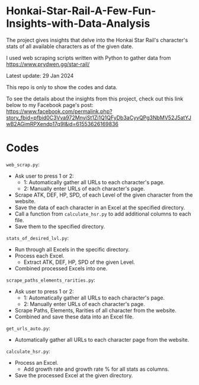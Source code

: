 # Honkai-Star-Rail-A-Few-Fun-Insights-with-Data-Analysis
The project gives insights that delve into the Honkai Star Rail's character's stats of all available characters as of the given date.

I used web scraping scripts written with Python to gather data from https://www.prydwen.gg/star-rail/

Latest update: 29 Jan 2024

This repo is only to show the codes and data.

To see the details about the insights from this project, check out this link below to my Facebook page's post:
https://www.facebook.com/permalink.php?story_fbid=pfbid0C3Vva972MnyiSt1Zi1Q1QFyDb3aCyvQPg3NbMV52J5atYJwB2AGimRPXendp17q9l&id=61553626169836

# Codes
```web_scrap.py```:
- Ask user to press 1 or 2:
  - 1: Automatically gather all URLs to each character's page.
  - 2: Manually enter URLs of each character's page.
- Scrape ATK, DEF, HP, SPD, of each Level of the given character from the website.
- Save the data of each character in an Excel at the specified directory.
- Call a function from ```calculate_hsr.py``` to add additional columns to each file.
- Save them to the specified directory.

```stats_of_desired_lvl.py```:
- Run through all Excels in the specific directory.
- Process each Excel.
  - Extract ATK, DEF, HP, SPD of the given Level.
- Combined processed Excels into one.       
   
```scrape_paths_elements_rarities.py```:
- Ask user to press 1 or 2:
  - 1: Automatically gather all URLs to each character's page.
  - 2: Manually enter URLs of each character's page.
- Scrape Paths, Elements, Rarities of all character from the website.
- Combined and save these data into an Excel file.

```get_urls_auto.py```:
- Automatically gather all URLs to each character page from the website.

```calculate_hsr.py```:
- Process an Excel.
  - Add growth rate and growth rate % for all stats as columns.
- Save the processed Excel at the given directory.